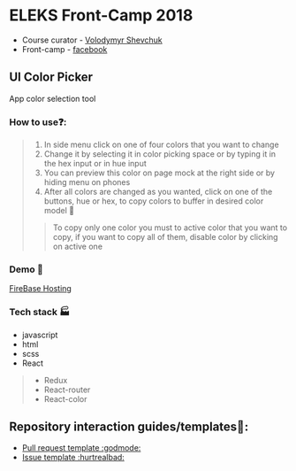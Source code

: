 # ELEKS Front-Camp 2018

* Course curator - [Volodymyr Shevchuk](https://github.com/dosandk)
* Front-camp - [facebook](https://www.facebook.com/groups/270300106928894)

## UI Color Picker

App color selection tool
### How to use:question::
> 1) In side menu click on one of four colors that you want to change 
> 2) Change it by selecting it in color picking space or by typing it
  in the hex input or in hue input
> 3) You can preview this color on page mock at the right side or by hiding menu on phones
> 4) After all colors are changed as you wanted, click on one of the buttons, hue or hex, to copy colors to buffer in 
  desired color model  :checkered_flag:
> > To copy only one color you must to active color that you want to copy, if you want to copy all of them, disable color by clicking on active one

### Demo :hammer:
[FireBase Hosting](https://uicolorpicker.firebaseapp.com)

### Tech stack :factory:
- javascript
- html
- scss
- React
> - Redux
> - React-router
> - React-color

## Repository interaction guides/templates:notebook_with_decorative_cover::
- [Pull request template :godmode:](https://github.com/Terian93/UIColorPicker/blob/master/PULL_REQUEST_TEMPLATE.md)
- [Issue template :hurtrealbad:](https://github.com/Terian93/UIColorPicker/tree/master/.github/ISSUE_TEMPLATE)
